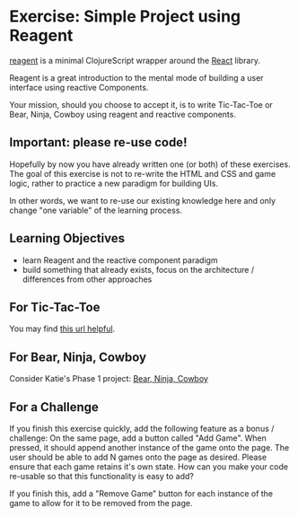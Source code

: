 # Exercise: Simple Project using Reagent

[reagent] is a minimal ClojureScript wrapper around the [React] library.

Reagent is a great introduction to the mental mode of building a user interface
using reactive Components.

Your mission, should you choose to accept it, is to write Tic-Tac-Toe or Bear,
Ninja, Cowboy using reagent and reactive components.

## Important: please re-use code!

Hopefully by now you have already written one (or both) of these exercises. The
goal of this exercise is not to re-write the HTML and CSS and game logic, rather
to practice a new paradigm for building UIs.

In other words, we want to re-use our existing knowledge here and only change
"one variable" of the learning process.

## Learning Objectives

- learn Reagent and the reactive component paradigm
- build something that already exists, focus on the architecture / differences from other approaches

## For Tic-Tac-Toe

You may find [this url helpful](https://github.com/oakmac/clojurescript-tic-tac-toe/tree/lecture1).

## For Bear, Ninja, Cowboy

Consider Katie's Phase 1 project: [Bear, Ninja, Cowboy](https://github.com/oakmac/Bear-Ninja-Cowboy)

## For a Challenge

If you finish this exercise quickly, add the following feature as a bonus /
challenge: On the same page, add a button called "Add Game". When pressed, it
should append another instance of the game onto the page. The user should be
able to add N games onto the page as desired. Please ensure that each game
retains it's own state. How can you make your code re-usable so that this
functionality is easy to add?

If you finish this, add a "Remove Game" button for each instance of the game to
allow for it to be removed from the page.

[reagent]:http://reagent-project.github.io/
[React]:https://reactjs.org/
